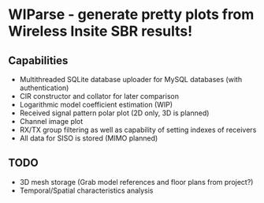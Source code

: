 # WIParse - generate pretty plots from Wireless Insite SBR results!

## Capabilities

* Multithreaded SQLite database uploader for MySQL databases (with authentication)
* CIR constructor and collator for later comparison
* Logarithmic model coefficient estimation (WIP)
* Received signal pattern polar plot (2D only, 3D is planned)
* Channel image plot
* RX/TX group filtering as well as capability of setting indexes of receivers
* All data for SISO is stored (MIMO planned)

## TODO

* 3D mesh storage (Grab model references and floor plans from project?)
* Temporal/Spatial characteristics analysis